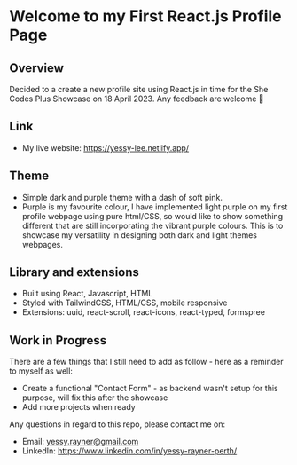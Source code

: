 # Welcome to my First React.js Profile Page

## Overview
Decided to a create a new profile site using React.js in time for the She Codes Plus Showcase on 18 April 2023. Any feedback are welcome 💜

## Link
- My live website: https://yessy-lee.netlify.app/

## Theme
- Simple dark and purple theme with a dash of soft pink.  
- Purple is my favourite colour, I have implemented light purple on my first profile webpage using pure html/CSS, so would like to show something different that are still incorporating the vibrant purple colours. This is to showcase my versatility in designing both dark and light themes webpages.

## Library and extensions

- Built using React, Javascript, HTML
- Styled with TailwindCSS, HTML/CSS, mobile responsive
- Extensions: uuid, react-scroll, react-icons, react-typed, formspree

## Work in Progress

There are a few things that I still need to add as follow - here as a reminder to myself as well:
- Create a functional "Contact Form" - as backend wasn't setup for this purpose, will fix this after the showcase
- Add more projects when ready


Any questions in regard to this repo, please contact me on:
- Email: yessy.rayner@gmail.com
- LinkedIn: https://www.linkedin.com/in/yessy-rayner-perth/
